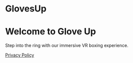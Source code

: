 # GlovesUp

<!DOCTYPE html>
<html lang="en">
<head>
  <meta charset="UTF-8">
  <title>Glove Up</title>
</head>
<body>
  <h1>Welcome to Glove Up</h1>
  <p>Step into the ring with our immersive VR boxing experience.</p>
  <a href="https://app.termly.io/dashboard/website/c5014250-07f5-4a21-abe3-8449879511e5/privacy-policy" target="_blank">Privacy Policy</a>
</body>
</html>
